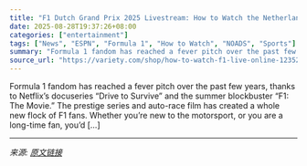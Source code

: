 ```yaml
---
title: "F1 Dutch Grand Prix 2025 Livestream: How to Watch the Netherlands Motorsports Race Online for Free"
date: 2025-08-28T19:37:26+08:00
categories: ["entertainment"]
tags: ["News", "ESPN", "Formula 1", "How to Watch", "NOADS", "Sports"]
summary: "Formula 1 fandom has reached a fever pitch over the past few years, thanks to Netflix&#8217;s docuseries &#8220;Drive to Survive&#8221; and the summer blockbuster &#8220;F1: The Movie.&#8221; The pres"
source_url: "https://variety.com/shop/how-to-watch-f1-live-online-1235212614/"
---
```


Formula 1 fandom has reached a fever pitch over the past few years, thanks to Netflix&#8217;s docuseries &#8220;Drive to Survive&#8221; and the summer blockbuster &#8220;F1: The Movie.&#8221; The prestige series and auto-race film has created a whole new flock of F1 fans. Whether you&#8217;re new to the motorsport, or you are a long-time fan, you&#8217;d [&#8230;]

---

*来源: [原文链接](https://variety.com/shop/how-to-watch-f1-live-online-1235212614/)*
